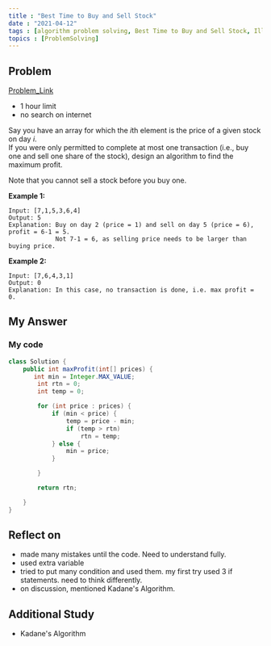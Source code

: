 ```yaml
---
title : "Best Time to Buy and Sell Stock"
date : "2021-04-12"
tags : [algorithm problem solving, Best Time to Buy and Sell Stock, IllegalArgumentException, hashmap]
topics : [ProblemSolving]
---
```

## Problem

[Problem_Link](https://leetcode.com/problems/best-time-to-buy-and-sell-stock/)

- 1 hour limit
- no search on internet

Say you have an array for which the *i*th element is the price of a given stock on day *i*.   
If you were only permitted to complete at most one transaction (i.e., buy one and sell one share of the stock), design an algorithm to find the maximum profit.

Note that you cannot sell a stock before you buy one.

**Example 1:**

```
Input: [7,1,5,3,6,4]
Output: 5
Explanation: Buy on day 2 (price = 1) and sell on day 5 (price = 6), profit = 6-1 = 5.
             Not 7-1 = 6, as selling price needs to be larger than buying price.
```

**Example 2:**

```
Input: [7,6,4,3,1]
Output: 0
Explanation: In this case, no transaction is done, i.e. max profit = 0.
```

## My Answer

### My code

```java
class Solution {
    public int maxProfit(int[] prices) {
       int min = Integer.MAX_VALUE;
        int rtn = 0;
        int temp = 0;

        for (int price : prices) {
            if (min < price) {
                temp = price - min;
                if (temp > rtn)
                    rtn = temp;
            } else {
                min = price;
            }

        }

        return rtn;

    }
}
```

## Reflect on

- made many mistakes until the code. Need to understand fully.
- used extra variable
- tried to put many condition and used them. my first try used 3 if statements. need to think differently.
- on discussion, mentioned Kadane's Algorithm.

## Additional Study

- Kadane's Algorithm
